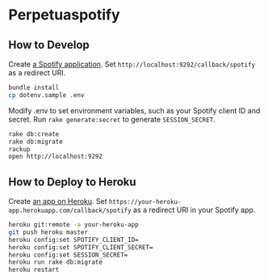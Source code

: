 # Perpetuaspotify

## How to Develop

Create [a Spotify application](https://developer.spotify.com/my-applications).
Set `http://localhost:9292/callback/spotify` as a redirect URI.

```bash
bundle install
cp dotenv.sample .env
```

Modify .env to set environment variables, such as your Spotify client
ID and secret. Run `rake generate:secret` to generate `SESSION_SECRET`.

```bash
rake db:create
rake db:migrate
rackup
open http://localhost:9292
```

## How to Deploy to Heroku

Create [an app on Heroku](https://dashboard.heroku.com/apps). Set
`https://your-heroku-app.herokuapp.com/callback/spotify` as a redirect
URI in your Spotify app.

```bash
heroku git:remote -a your-heroku-app
git push heroku master
heroku config:set SPOTIFY_CLIENT_ID=
heroku config:set SPOTIFY_CLIENT_SECRET=
heroku config:set SESSION_SECRET=
heroku run rake db:migrate
heroku restart
```
